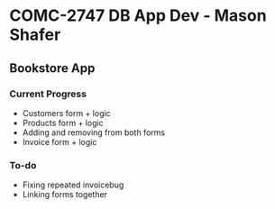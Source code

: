 # COMC-2747 DB App Dev - Mason Shafer

## Bookstore App

### Current Progress

- Customers form + logic
- Products form + logic
- Adding and removing from both forms
- Invoice form + logic

### To-do

- Fixing repeated invoicebug
- Linking forms together